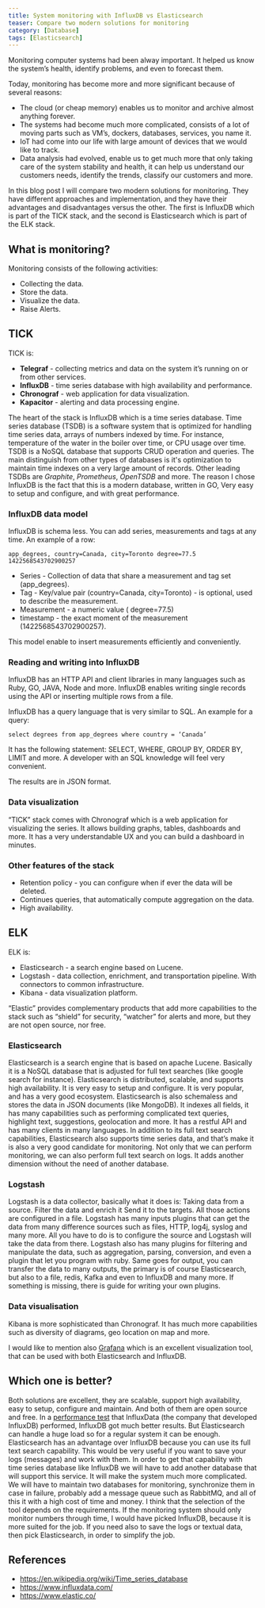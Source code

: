 ```yaml
---
title: System monitoring with InfluxDB vs Elasticsearch
teaser: Compare two modern solutions for monitoring
category: [Database]
tags: [Elasticsearch]
---
```


Monitoring computer systems had been alway important. It helped us know the system’s health, identify problems, and even to forecast them. 

Today, monitoring has become more and more significant because of several reasons:
- The cloud (or cheap memory) enables us to monitor and archive almost anything forever.
- The systems had become much more complicated, consists of a lot of moving parts such as VM’s, dockers, databases, services, you name it.
- IoT had come into our life with large amount of devices that we would like to track.
- Data analysis had evolved, enable us to get much more that only taking care of the system stability and health, it can help us understand our customers needs, identify the trends, classify our customers and more. 

In this blog post I will compare two modern solutions for monitoring. They have different approaches and implementation, and they have their advantages and disadvantages versus the other. The first is InfluxDB which is part of the TICK stack, and the second is Elasticsearch which is part of the ELK stack.

## What is monitoring?

Monitoring consists of the following activities:
- Collecting the data.
- Store the data.
- Visualize the data.
- Raise Alerts.

## TICK
TICK is:
- __Telegraf__ - collecting metrics and data on the system it’s running on or from other services.
- __InfluxDB__ - time series database with high availability and performance.
- __Chronograf__ - web application for data visualization.
- __Kapacitor__ - alerting and data processing engine.

The heart of the stack is InfluxDB which is a time series database.
Time series database (TSDB) is a software system that is optimized for handling time series data, arrays of numbers indexed by time. For instance, temperature of the water in the boiler over time, or CPU usage over time. TSDB is a NoSQL database that supports CRUD operation and queries. The main distinguish from other types of databases is it's optimization to maintain time indexes on a very large amount of records. 
Other leading TSDBs are _Graphite_, _Prometheus_, _OpenTSDB_ and more. The reason I chose InfluxDB is the fact that this is a modern database, written in GO, Very easy to setup and configure, and with great performance.

### InfluxDB data model
InfluxDB is schema less. You can add series, measurements and tags at any time. An example of a row:
```
app_degrees, country=Canada, city=Toronto degree=77.5 1422568543702900257
```

- Series - Collection of data that share a measurement and tag set (app_degrees).
- Tag - Key/value pair (country=Canada,  city=Toronto) - is optional, used to describe the measurement.
- Measurement - a numeric value ( degree=77.5)
- timestamp - the exact moment of the measurement (1422568543702900257).

This model enable to insert measurements efficiently and conveniently.

### Reading and writing into InfluxDB 

InfluxDB has an HTTP API and client libraries in many languages such as Ruby, GO, JAVA, Node and more.
InfluxDB enables writing single records using the API or inserting multiple rows from a file.

InfluxDB has a query language that is very similar to SQL. An example for a query:
```
select degrees from app_degrees where country = ‘Canada’
```
It has the following statement: SELECT, WHERE, GROUP BY, ORDER BY, LIMIT and more. A developer with an SQL knowledge will feel very convenient.

The results are in JSON format.

### Data visualization

“TICK” stack comes with Chronograf which is a web application for visualizing the series. It allows building graphs, tables, dashboards and more. It has a very understandable UX and you can build a dashboard in minutes.


### Other features of the stack
- Retention policy - you can configure when if ever the data will be deleted.
- Continues queries, that automatically compute aggregation on the data.
- High availability.

## ELK
ELK is:
- Elasticsearch - a search engine based on Lucene.
- Logstash - data collection, enrichment, and transportation pipeline. With connectors to common infrastructure.
- Kibana - data visualization platform.

“Elastic” provides complementary products that add more capabilities to the stack such as “shield” for security, “watcher” for alerts and more, but they are not open source, nor free.

### Elasticsearch

Elasticsearch is a search engine that is based on apache Lucene. Basically it is a NoSQL database that is adjusted for full text searches (like google search for instance). Elasticsearch is distributed, scalable, and supports high availability. It is very easy to setup and configure. It is very popular, and has a very good ecosystem.
Elasticsearch is also schemaless and stores the data in JSON documents (like MongoDB). It indexes all fields, it has many capabilities such as performing complicated text queries, highlight text, suggestions, geolocation and more.
It has a restful API and has many clients in many languages.
In addition to its full text search capabilities, Elasticsearch also supports time series data, and that’s make it is also a very good candidate for monitoring. Not only that we can perform monitoring, we can also perform full text search on logs. It adds another dimension without the need of another database.

### Logstash
Logstash is a data collector, basically what it does is:
Taking data from a source.
Filter the data and enrich it
Send it to the targets.
All those actions are configured in a file. 
Logstash has many inputs plugins that can get the data from many difference sources such as files, HTTP, log4j, syslog and many more. All you have to do is to configure the source and Logstash will take the data from there.
Logstash also has many plugins for filtering and manipulate the data, such as aggregation, parsing, conversion, and even a plugin that let you program with ruby.
Same goes for output, you can transfer the data to many outputs, the primary is of course Elasticsearch, but also to a file, redis, Kafka and even to InfluxDB and many more. If something is missing, there is guide for writing your own plugins.

### Data visualisation
 Kibana is more sophisticated than Chronograf. It has much more capabilities such as diversity of diagrams, geo location on map and more.

I would like to mention also [Grafana](http://grafana.org/) which is an excellent visualization tool, that can be used with both Elasticsearch and InfluxDB.

## Which one is better?
Both solutions are excellent, they are scalable, support high availability, easy to setup, configure  and maintain. And both of them are open source and free.
In a [performance test](https://www.influxdata.com/influxdb-markedly-elasticsearch-in-time-series-data-metrics-benchmark/) that InfluxData (the company that developed InfluxDB) performed, InfluxDB got much better results. But Elasticsearch can handle a huge load so for a regular system it can be enough.
Elasticsearch has an advantage over InfluxDB because you can use its full text search capability. This would be very useful if you want to save your logs (messages) and work with them. In order to get that capability with time series database like InfluxDB we will have to add another database that will support this service. It will make the system much more complicated. We will have to maintain two databases for monitoring, synchronize them in case in failure, probably add a message queue such as RabbitMQ, and all of this it with a high cost of time and money.
I think that the selection of the tool depends on the requirements. If the monitoring system should only monitor numbers through time, I would have picked InfluxDB, because it is more suited for the job. If you need also to save the logs or textual data, then pick Elasticsearch, in order to simplify the job.

## References
- https://en.wikipedia.org/wiki/Time_series_database
- https://www.influxdata.com/
- https://www.elastic.co/



